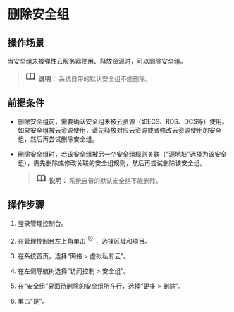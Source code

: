 # 删除安全组<a name="vpc_SecurityGroup_0008"></a>

## 操作场景<a name="sbac6979abea14c98b6270e0bf91ad991"></a>

当安全组未被弹性云服务器使用、释放资源时，可以删除安全组。

>![](public_sys-resources/icon-note.gif) **说明：** 
>系统自带的默认安全组不能删除。

## 前提条件<a name="section6217611133712"></a>

-   删除安全组前，需要确认安全组未被云资源（如ECS、RDS、DCS等）使用。如果安全组被云资源使用，请先释放对应云资源或者修改云资源使用的安全组，然后再尝试删除安全组。
-   删除安全组时，若该安全组被另一个安全组规则关联（“源地址”选择为该安全组），需先删除或修改关联的安全组规则，然后再尝试删除该安全组。

    >![](public_sys-resources/icon-note.gif) **说明：** 
    >系统自带的默认安全组不能删除。


## 操作步骤<a name="s3e26d00f315747089f7e203da3b9d030"></a>

1.  登录管理控制台。

1.  在管理控制台左上角单击![](figures/icon-region.png)，选择区域和项目。
2.  在系统首页，选择“网络 \> 虚拟私有云”。
3.  在左侧导航树选择“访问控制 \> 安全组”。
4.  在“安全组”界面待删除的安全组所在行，选择“更多 \> 删除”。
5.  单击“是”。

